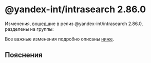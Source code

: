 # @yandex-int/intrasearch 2.86.0

<!-- ЧЕЛОВЕЧЕСКОЕ ВСТУПЛЕНИЕ -->

Изменения, вошедшие в релиз @yandex-int/intrasearch 2.86.0, разделены на группы:

Все важные изменения подробно описаны [ниже](#Пояснения).

## Пояснения

